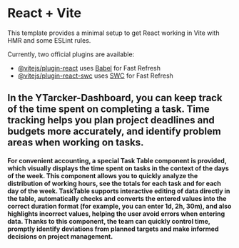# React + Vite

This template provides a minimal setup to get React working in Vite with HMR and some ESLint rules.

Currently, two official plugins are available:

- [@vitejs/plugin-react](https://github.com/vitejs/vite-plugin-react/blob/main/packages/plugin-react/README.md) uses [Babel](https://babeljs.io/) for Fast Refresh
- [@vitejs/plugin-react-swc](https://github.com/vitejs/vite-plugin-react-swc) uses [SWC](https://swc.rs/) for Fast Refresh

## In the YTarcker-Dashboard, you can keep track of the time spent on completing a task. Time tracking helps you plan project deadlines and budgets more accurately, and identify problem areas when working on tasks.

#### For convenient accounting, a special Task Table component is provided, which visually displays the time spent on tasks in the context of the days of the week. This component allows you to quickly analyze the distribution of working hours, see the totals for each task and for each day of the week. TaskTable supports interactive editing of data directly in the table, automatically checks and converts the entered values into the correct duration format (for example, you can enter 1d, 2h, 30m), and also highlights incorrect values, helping the user avoid errors when entering data. Thanks to this component, the team can quickly control time, promptly identify deviations from planned targets and make informed decisions on project management.
